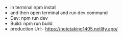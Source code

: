 - in terminal npm install
- and then open terminal and run dev command
- Dev: npm run dev
- Build: npm run build
- production Url:- https://notetaking1405.netlify.app/
